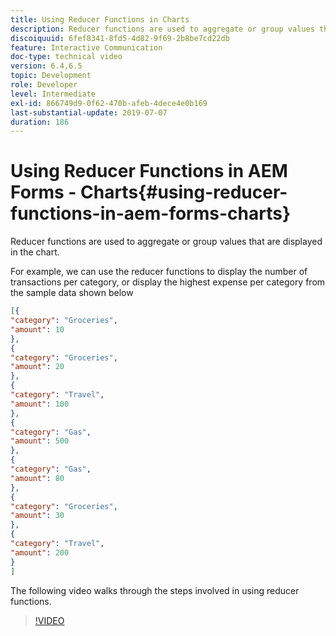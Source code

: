 ```yaml
---
title: Using Reducer Functions in Charts
description: Reducer functions are used to aggregate or group values that are displayed in the chart.The following video walks through the steps involved in using reducer functions.
discoiquuid: 6fef8341-8fd5-4d82-9f69-2b8be7cd22db
feature: Interactive Communication
doc-type: technical video
version: 6.4,6.5
topic: Development
role: Developer
level: Intermediate
exl-id: 866749d9-0f62-470b-afeb-4dece4e0b169
last-substantial-update: 2019-07-07
duration: 186
---
```

# Using Reducer Functions in AEM Forms - Charts{#using-reducer-functions-in-aem-forms-charts}

Reducer functions are used to aggregate or group values that are displayed in the chart.


For example, we can use the reducer functions to display the number of transactions per category, or display the highest expense per category from the sample data shown below

```json
[{
"category": "Groceries",
"amount": 10
},
{
"category": "Groceries",
"amount": 20
},
{
"category": "Travel",
"amount": 100
},
{
"category": "Gas",
"amount": 500
},
{
"category": "Gas",
"amount": 80
},
{
"category": "Groceries",
"amount": 30
},
{
"category": "Travel",
"amount": 200
}
]
```

The following video walks through the steps involved in using reducer functions.

>[!VIDEO](https://video.tv.adobe.com/v/21368?quality=12&learn=on)

